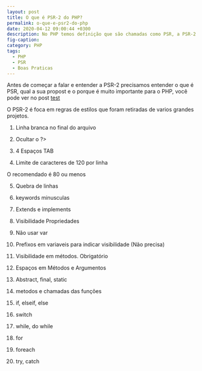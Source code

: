 ```yaml
---
layout: post
title: O que é PSR-2 do PHP?
permalink: o-que-e-psr2-do-php
date: 2020-04-12 09:00:44 +0300
description: No PHP temos definição que são chamadas como PSR, a PSR-2 possui definições de boas praticas.
fig-caption:
category: PHP
tags:
  - PHP
  - PSR
  - Boas Praticas
---
```


Antes de começar a falar e entender a PSR-2 precisamos entender o que é PSR, qual a sua propost e
o porque é muito importante para o PHP, você pode ver no post [test](/test.html)

O PSR-2 é foca em regras de estilos que foram retiradas de varios grandes projetos.

1. Linha branca no final do arquivo


2. Ocultar o ?>


3. 4 Espaços TAB


4.  Limite de caracteres de 120 por linha

O recomendado é 80 ou menos

5. Quebra de linhas


6. keywords minusculas


7. Extends e implements


8. Visibilidade Propriedades


9. Não usar var


10. Prefixos em variaveis para indicar visibilidade (Não precisa)


11. Visibilidade em métodos. Obrigatório


12. Espaços em Métodos e Argumentos


13. Abstract, final, static


14. metodos e chamadas das funções


15. if, elseif, else


16. switch


17. while, do while


18. for


19. foreach


20. try, catch


